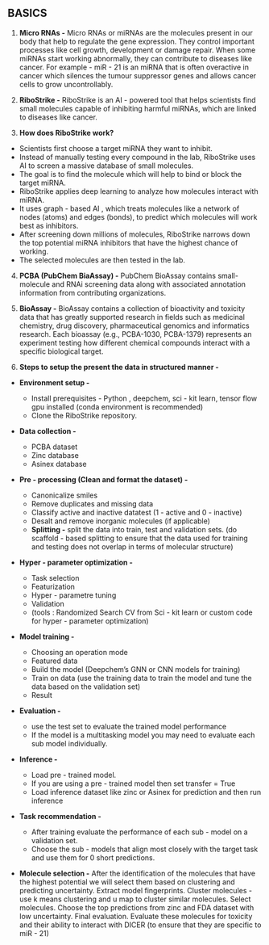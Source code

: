 ## BASICS
1. **Micro RNAs -** Micro RNAs or miRNAs are the molecules present in our body that help to regulate the gene expression. They control important processes like cell growth, development or damage repair.
When some miRNAs start working abnormally, they can contribute to diseases like cancer. For example - miR - 21 is an miRNA that is often overactive in cancer which silences the tumour suppressor genes and allows cancer cells to grow uncontrollably.

2. **RiboStrike -** RiboStrike is an AI - powered tool that helps scientists find small molecules capable of inhibiting harmful miRNAs, which are linked to diseases like cancer.

3. **How does RiboStrike work?**
- Scientists first choose a target miRNA they want to inhibit.
- Instead of manually testing every compound in the lab, RiboStrike uses AI to screen a massive database of small molecules.
- The goal is to find the molecule which will help to bind or block the target miRNA.
- RiboStrike applies deep learning to analyze how molecules interact with miRNA.
- It uses graph - based AI , which treats molecules like a network of nodes (atoms) and edges (bonds), to predict which molecules will work best as inhibitors.
- After screening down millions of molecules, RiboStrike narrows down the top potential miRNA inhibitors that have the highest chance of working.
- The selected molecules are then tested in the lab.

4. **PCBA (PubChem BiaAssay) -** PubChem BioAssay contains small-molecule and RNAi screening data along with associated annotation information from contributing organizations.

5. **BioAssay -** BioAssay contains a collection of bioactivity and toxicity data that has greatly supported research in fields such as medicinal chemistry, drug discovery, pharmaceutical genomics and informatics research.
Each bioassay (e.g., PCBA-1030, PCBA-1379) represents an experiment testing how different chemical compounds interact with a specific biological target.

6. **Steps to setup the present the data in structured manner -**
- **Environment setup -**
  - Install prerequisites - Python , deepchem, sci - kit learn, tensor flow gpu installed (conda environment is recommended)
  - Clone the RiboStrike repository.
 
- **Data collection -**
  - PCBA dataset
  - Zinc database
  - Asinex database

- **Pre - processing (Clean and format the dataset) -**
  - Canonicalize smiles
  - Remove duplicates and missing data
  - Classify active and inactive datatest (1 - active and 0 - inactive)
  - Desalt and remove inorganic molecules (if applicable)
  - **Splitting -** split the data into train, test and validation sets. (do scaffold - based splitting to ensure that the data used for training and testing does not overlap in terms of molecular structure)

- **Hyper - parameter optimization -**
  - Task selection
  - Featurization
  - Hyper - parametre tuning
  - Validation
  - (tools : Randomized Search CV from Sci - kit learn or custom code for hyper - parameter optimization)
    
- **Model training -** 
  - Choosing an operation mode
  - Featured data
  - Build the model (Deepchem’s GNN or CNN models for training)
  - Train on data (use the training data to train the model and tune the data based on the validation set)
  - Result
    
- **Evaluation -**
  - use the test set to evaluate the trained model performance
  - If the model is a multitasking model you may need to evaluate each sub model individually.

- **Inference -**
  - Load pre - trained model.
  - If you are using a pre - trained model then set transfer = True
  - Load inference dataset like zinc or Asinex for prediction and then run inference

- **Task recommendation -**
  - After training evaluate the performance of each sub - model on a validation set.
  - Choose the sub - models that align most closely with the target task and use them for 0 short predictions.

- **Molecule selection -**
After the identification of the molecules that have the highest potential we will select them based on clustering and predicting uncertainty.
Extract model fingerprints.
Cluster molecules - use k means clustering and u map to cluster similar molecules.
Select molecules. Choose the top predictions from zinc and FDA dataset with low uncertainty.
Final evaluation. Evaluate these molecules for toxicity and their ability to interact with DICER (to ensure that they are specific to miR - 21)
